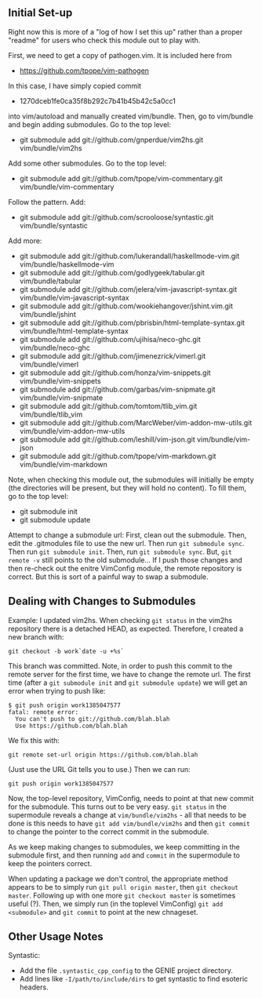 Initial Set-up
--------------

Right now this is more of a "log of how I set this up" rather than a 
proper "readme" for users who check this module out to play with.

First, we need to get a copy of pathogen.vim. It is included here from

* https://github.com/tpope/vim-pathogen

In this case, I have simply copied commit 

* 1270dceb1fe0ca35f8b292c7b41b45b42c5a0cc1

into vim/autoload and manually created vim/bundle. Then, go to vim/bundle
and begin adding submodules. Go to the top level:

* git submodule add git://github.com/gnperdue/vim2hs.git vim/bundle/vim2hs

Add some other submodules. Go to the top level:

* git submodule add git://github.com/tpope/vim-commentary.git vim/bundle/vim-commentary

Follow the pattern. Add:

* git submodule add git://github.com/scrooloose/syntastic.git vim/bundle/syntastic

Add more:

* git submodule add git://github.com/lukerandall/haskellmode-vim.git vim/bundle/haskellmode-vim
* git submodule add git://github.com/godlygeek/tabular.git vim/bundle/tabular
* git submodule add git://github.com/jelera/vim-javascript-syntax.git vim/bundle/vim-javascript-syntax
* git submodule add git://github.com/wookiehangover/jshint.vim.git vim/bundle/jshint
* git submodule add git://github.com/pbrisbin/html-template-syntax.git vim/bundle/html-template-syntax
* git submodule add git://github.com/ujihisa/neco-ghc.git vim/bundle/neco-ghc
* git submodule add git://github.com/jimenezrick/vimerl.git vim/bundle/vimerl
* git submodule add git://github.com/honza/vim-snippets.git vim/bundle/vim-snippets
* git submodule add git://github.com/garbas/vim-snipmate.git vim/bundle/vim-snipmate
* git submodule add git://github.com/tomtom/tlib_vim.git vim/bundle/tlib_vim
* git submodule add git://github.com/MarcWeber/vim-addon-mw-utils.git vim/bundle/vim-addon-mw-utils
* git submodule add git://github.com/leshill/vim-json.git vim/bundle/vim-json
* git submodule add git://github.com/tpope/vim-markdown.git vim/bundle/vim-markdown

Note, when checking this module out, the submodules will initially be empty (the 
directories will be present, but they will hold no content). To fill them, go to the 
top level:

* git submodule init
* git submodule update

Attempt to change a submodule url: First, clean out the submodule. Then, edit the .gitmodules
file to use the new url. Then run `git submodule sync`. Then run `git submodule init`. 
Then, run `git submodule sync`. But, `git remote -v` still points to the old submodule... 
If I push those changes and then re-check out the enitre VimConfig module, the remote 
repository is correct. But this is sort of a painful way to swap a submodule.

Dealing with Changes to Submodules
----------------------------------

Example: I updated vim2hs. When checking `git status` in the vim2hs repository there is a 
detached HEAD, as expected. Therefore, I created a new branch with:

    git checkout -b work`date -u +%s`

This branch was committed. Note, in order to push this commit to the remote server 
for the first time, we have to change the remote url. The first time (after a 
`git submodule init` and `git submodule update`) we will get an error when trying to
push like:

    $ git push origin work1385047577
    fatal: remote error: 
      You can't push to git://github.com/blah.blah
      Use https://github.com/blah.blah

We fix this with:

    git remote set-url origin https://github.com/blah.blah

(Just use the URL Git tells you to use.) Then we can run:

    git push origin work1385047577

Now, the top-level repository, VimConfig, needs to point at 
that new commit for the submodule. This turns out to be very easy. `git status` in the 
supermodule reveals a change at `vim/bundle/vim2hs` - all that needs to be done is this
needs to have `git add vim/bundle/vim2hs` and then `git commit` to change the pointer
to the correct commit in the submodule.

As we keep making changes to submodules, we keep committing in the submodule first,
and then running `add` and `commit` in the supermodule to keep the pointers correct.

When updating a package we don't control, the appropriate method appears to be to 
simply run `git pull origin master`, then `git checkout master`. Following up with 
one more `git checkout master` is sometimes useful (?). Then, we simply run (in 
the toplevel VimConfig) `git add <submodule>` and `git commit` to point at the new 
chnageset.

Other Usage Notes
-----------------

Syntastic:

* Add the file `.syntastic_cpp_config` to the GENIE project directory.
* Add lines like `-I/path/to/include/dirs` to get syntastic to find esoteric headers.

